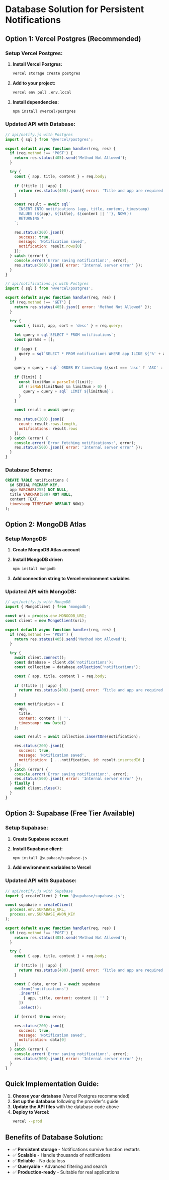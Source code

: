 # Database Solution for Persistent Notifications

## Option 1: Vercel Postgres (Recommended)

### Setup Vercel Postgres:

1. **Install Vercel Postgres:**
   ```bash
   vercel storage create postgres
   ```

2. **Add to your project:**
   ```bash
   vercel env pull .env.local
   ```

3. **Install dependencies:**
   ```bash
   npm install @vercel/postgres
   ```

### Updated API with Database:

```javascript
// api/notify.js with Postgres
import { sql } from '@vercel/postgres';

export default async function handler(req, res) {
  if (req.method !== 'POST') {
    return res.status(405).send('Method Not Allowed');
  }

  try {
    const { app, title, content } = req.body;
    
    if (!title || !app) {
      return res.status(400).json({ error: 'Title and app are required' });
    }

    const result = await sql`
      INSERT INTO notifications (app, title, content, timestamp)
      VALUES (${app}, ${title}, ${content || ''}, NOW())
      RETURNING *
    `;

    res.status(200).json({
      success: true,
      message: 'Notification saved',
      notification: result.rows[0]
    });
  } catch (error) {
    console.error('Error saving notification:', error);
    res.status(500).json({ error: 'Internal server error' });
  }
}
```

```javascript
// api/notifications.js with Postgres
import { sql } from '@vercel/postgres';

export default async function handler(req, res) {
  if (req.method !== 'GET') {
    return res.status(405).json({ error: 'Method Not Allowed' });
  }

  try {
    const { limit, app, sort = 'desc' } = req.query;
    
    let query = sql`SELECT * FROM notifications`;
    const params = [];
    
    if (app) {
      query = sql`SELECT * FROM notifications WHERE app ILIKE ${'%' + app + '%'}`;
    }
    
    query = query + sql` ORDER BY timestamp ${sort === 'asc' ? 'ASC' : 'DESC'}`;
    
    if (limit) {
      const limitNum = parseInt(limit);
      if (!isNaN(limitNum) && limitNum > 0) {
        query = query + sql` LIMIT ${limitNum}`;
      }
    }

    const result = await query;
    
    res.status(200).json({
      count: result.rows.length,
      notifications: result.rows
    });
  } catch (error) {
    console.error('Error fetching notifications:', error);
    res.status(500).json({ error: 'Internal server error' });
  }
}
```

### Database Schema:

```sql
CREATE TABLE notifications (
  id SERIAL PRIMARY KEY,
  app VARCHAR(255) NOT NULL,
  title VARCHAR(500) NOT NULL,
  content TEXT,
  timestamp TIMESTAMP DEFAULT NOW()
);
```

## Option 2: MongoDB Atlas

### Setup MongoDB:

1. **Create MongoDB Atlas account**
2. **Install MongoDB driver:**
   ```bash
   npm install mongodb
   ```

3. **Add connection string to Vercel environment variables**

### Updated API with MongoDB:

```javascript
// api/notify.js with MongoDB
import { MongoClient } from 'mongodb';

const uri = process.env.MONGODB_URI;
const client = new MongoClient(uri);

export default async function handler(req, res) {
  if (req.method !== 'POST') {
    return res.status(405).send('Method Not Allowed');
  }

  try {
    await client.connect();
    const database = client.db('notifications');
    const collection = database.collection('notifications');

    const { app, title, content } = req.body;
    
    if (!title || !app) {
      return res.status(400).json({ error: 'Title and app are required' });
    }

    const notification = {
      app,
      title,
      content: content || '',
      timestamp: new Date()
    };

    const result = await collection.insertOne(notification);

    res.status(200).json({
      success: true,
      message: 'Notification saved',
      notification: { ...notification, id: result.insertedId }
    });
  } catch (error) {
    console.error('Error saving notification:', error);
    res.status(500).json({ error: 'Internal server error' });
  } finally {
    await client.close();
  }
}
```

## Option 3: Supabase (Free Tier Available)

### Setup Supabase:

1. **Create Supabase account**
2. **Install Supabase client:**
   ```bash
   npm install @supabase/supabase-js
   ```

3. **Add environment variables to Vercel**

### Updated API with Supabase:

```javascript
// api/notify.js with Supabase
import { createClient } from '@supabase/supabase-js';

const supabase = createClient(
  process.env.SUPABASE_URL,
  process.env.SUPABASE_ANON_KEY
);

export default async function handler(req, res) {
  if (req.method !== 'POST') {
    return res.status(405).send('Method Not Allowed');
  }

  try {
    const { app, title, content } = req.body;
    
    if (!title || !app) {
      return res.status(400).json({ error: 'Title and app are required' });
    }

    const { data, error } = await supabase
      .from('notifications')
      .insert([
        { app, title, content: content || '' }
      ])
      .select();

    if (error) throw error;

    res.status(200).json({
      success: true,
      message: 'Notification saved',
      notification: data[0]
    });
  } catch (error) {
    console.error('Error saving notification:', error);
    res.status(500).json({ error: 'Internal server error' });
  }
}
```

## Quick Implementation Guide:

1. **Choose your database** (Vercel Postgres recommended)
2. **Set up the database** following the provider's guide
3. **Update the API files** with the database code above
4. **Deploy to Vercel:**
   ```bash
   vercel --prod
   ```

## Benefits of Database Solution:

- ✅ **Persistent storage** - Notifications survive function restarts
- ✅ **Scalable** - Handle thousands of notifications
- ✅ **Reliable** - No data loss
- ✅ **Queryable** - Advanced filtering and search
- ✅ **Production-ready** - Suitable for real applications 